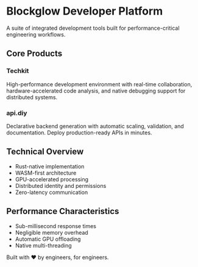 # Blockglow Developer Platform

A suite of integrated development tools built for performance-critical engineering workflows.

## Core Products

### Techkit

High-performance development environment with real-time collaboration, hardware-accelerated code analysis, and native debugging support for distributed systems.

### api.diy

Declarative backend generation with automatic scaling, validation, and documentation. Deploy production-ready APIs in minutes.

## Technical Overview

- Rust-native implementation
- WASM-first architecture
- GPU-accelerated processing
- Distributed identity and permissions
- Zero-latency communication

## Performance Characteristics

- Sub-millisecond response times
- Negligible memory overhead
- Automatic GPU offloading
- Native multi-threading

Built with ♥️ by engineers, for engineers.
